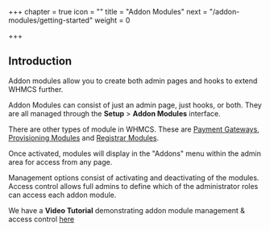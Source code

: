 +++
chapter = true
icon = "<i class='fa fa-file-o fa-fw'></i>"
title = "Addon Modules"
next = "/addon-modules/getting-started"
weight = 0

+++

## Introduction

Addon modules allow you to create both admin pages and hooks to extend WHMCS further.

Addon Modules can consist of just an admin page, just hooks, or both.
They are all managed through the **Setup** > **Addon Modules** interface.

There are other types of module in WHMCS. These are [Payment Gateways][gateway-modules], [Provisioning Modules][provisioning-modules] and [Registrar Modules][registrar-modules].

Once activated, modules will display in the "Addons" menu within the admin area for access from any page.

Management options consist of activating and deactivating of the modules.
Access control allows full admins to define which of the administrator roles can access each addon module.

We have a **Video Tutorial** demonstrating addon module management & access control [here][video-tutorial]



[gateway-modules]: gateway-modules "Gateway Module Documentation"
[provisioning-modules]: provisioning-modules "Provisioning Module Developer Documentation"
[registrar-modules]: registrar-modules "Registrar Module Developer Documentation"
[video-tutorial]: https://www.youtube.com/watch?v=39TpVTs8onE "Addon Modules"
